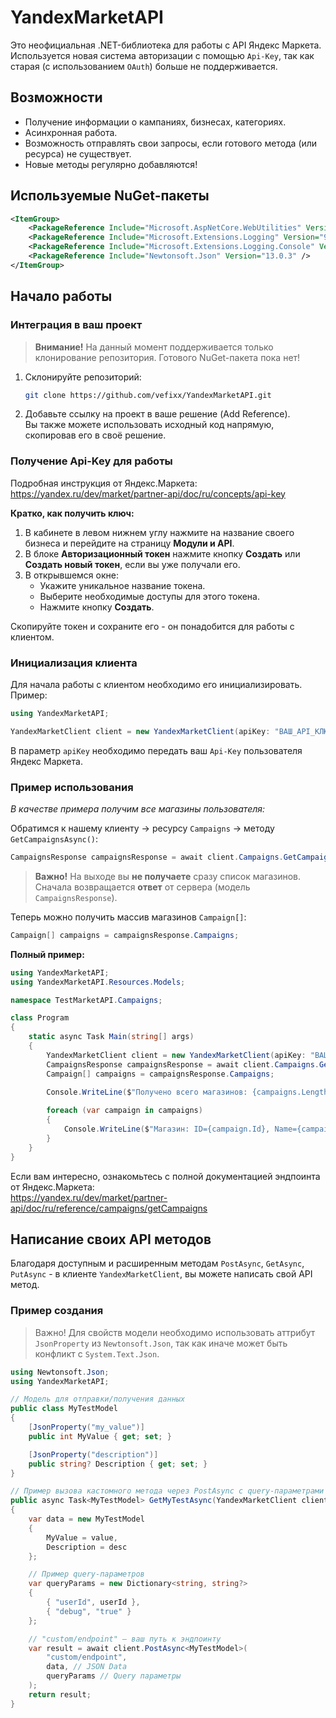 # YandexMarketAPI

Это неофициальная .NET-библиотека для работы с API Яндекс Маркета. Используется новая система авторизации с помощью `Api-Key`, так как старая (с использованием `OAuth`) больше не поддерживается.

## Возможности

- Получение информации о кампаниях, бизнесах, категориях.
- Асинхронная работа.
- Возможность отправлять свои запросы, если готового метода (или ресурса) не существует.
- Новые методы регулярно добавляются!

## Используемые NuGet-пакеты
```xml
<ItemGroup>
    <PackageReference Include="Microsoft.AspNetCore.WebUtilities" Version="9.0.7" />
    <PackageReference Include="Microsoft.Extensions.Logging" Version="9.0.7" />
    <PackageReference Include="Microsoft.Extensions.Logging.Console" Version="9.0.7" />
    <PackageReference Include="Newtonsoft.Json" Version="13.0.3" />
</ItemGroup>
```

## Начало работы

### Интеграция в ваш проект
> **Внимание!** На данный момент поддерживается только клонирование репозитория. Готового NuGet-пакета пока нет!

1. Склонируйте репозиторий:
   ```sh
   git clone https://github.com/vefixx/YandexMarketAPI.git
   ```

2. Добавьте ссылку на проект в ваше решение (Add Reference).  
   Вы также можете использовать исходный код напрямую, скопировав его в своё решение.

### Получение Api-Key для работы
Подробная инструкция от Яндекс.Маркета:  
https://yandex.ru/dev/market/partner-api/doc/ru/concepts/api-key

**Кратко, как получить ключ:**
1. В кабинете в левом нижнем углу нажмите на название своего бизнеса и перейдите на страницу **Модули и API**.
2. В блоке **Авторизационный токен** нажмите кнопку **Создать** или **Создать новый токен**, если вы уже получали его.
3. В открывшемся окне:
    - Укажите уникальное название токена.
    - Выберите необходимые доступы для этого токена.
    - Нажмите кнопку **Создать**.

Скопируйте токен и сохраните его - он понадобится для работы с клиентом.

### Инициализация клиента
Для начала работы с клиентом необходимо его инициализировать. Пример:

```csharp
using YandexMarketAPI;

YandexMarketClient client = new YandexMarketClient(apiKey: "ВАШ_API_КЛЮЧ");
```
В параметр `apiKey` необходимо передать ваш `Api-Key` пользователя Яндекс Маркета.

### Пример использования
*В качестве примера получим все магазины пользователя:*

Обратимся к нашему клиенту -> ресурсу `Campaigns` -> методу `GetCampaignsAsync()`:

```csharp
CampaignsResponse campaignsResponse = await client.Campaigns.GetCampaignsAsync();
```
> **Важно!** На выходе вы **не получаете** сразу список магазинов. Сначала возвращается **ответ** от сервера (модель `CampaignsResponse`).

Теперь можно получить массив магазинов `Campaign[]`:

```csharp
Campaign[] campaigns = campaignsResponse.Campaigns;
```

**Полный пример:**
```csharp
using YandexMarketAPI;
using YandexMarketAPI.Resources.Models;

namespace TestMarketAPI.Campaigns;

class Program
{
    static async Task Main(string[] args)
    {
        YandexMarketClient client = new YandexMarketClient(apiKey: "ВАШ_API_КЛЮЧ");
        CampaignsResponse campaignsResponse = await client.Campaigns.GetCampaignsAsync();
        Campaign[] campaigns = campaignsResponse.Campaigns;
        
        Console.WriteLine($"Получено всего магазинов: {campaigns.Length}");

        foreach (var campaign in campaigns)
        {
            Console.WriteLine($"Магазин: ID={campaign.Id}, Name={campaign.Business.Name}");
        }
    }
}
```

Если вам интересно, ознакомьтесь с полной документацией эндпоинта от Яндекс.Маркета:  
https://yandex.ru/dev/market/partner-api/doc/ru/reference/campaigns/getCampaigns

## Написание своих API методов
Благодаря доступным и расширенным методам `PostAsync`, `GetAsync`, `PutAsync` - в клиенте `YandexMarketClient`, вы можете написать свой API метод.

### Пример создания
> Важно! Для свойств модели необходимо использовать аттрибут `JsonProperty` из `Newtonsoft.Json`, так как иначе может быть конфликт с `System.Text.Json`.

```csharp
using Newtonsoft.Json;
using YandexMarketAPI;

// Модель для отправки/получения данных
public class MyTestModel
{
    [JsonProperty("my_value")]
    public int MyValue { get; set; }

    [JsonProperty("description")]
    public string? Description { get; set; }
}

// Пример вызова кастомного метода через PostAsync с query-параметрами
public async Task<MyTestModel> GetMyTestAsync(YandexMarketClient client, int value, string? desc, string userId)
{
    var data = new MyTestModel
    {
        MyValue = value,
        Description = desc
    };

    // Пример query-параметров
    var queryParams = new Dictionary<string, string?>
    {
        { "userId", userId },
        { "debug", "true" }
    };

    // "custom/endpoint" — ваш путь к эндпоинту
    var result = await client.PostAsync<MyTestModel>(
        "custom/endpoint",
        data, // JSON Data
        queryParams // Query параметры
    );
    return result;
}
```
